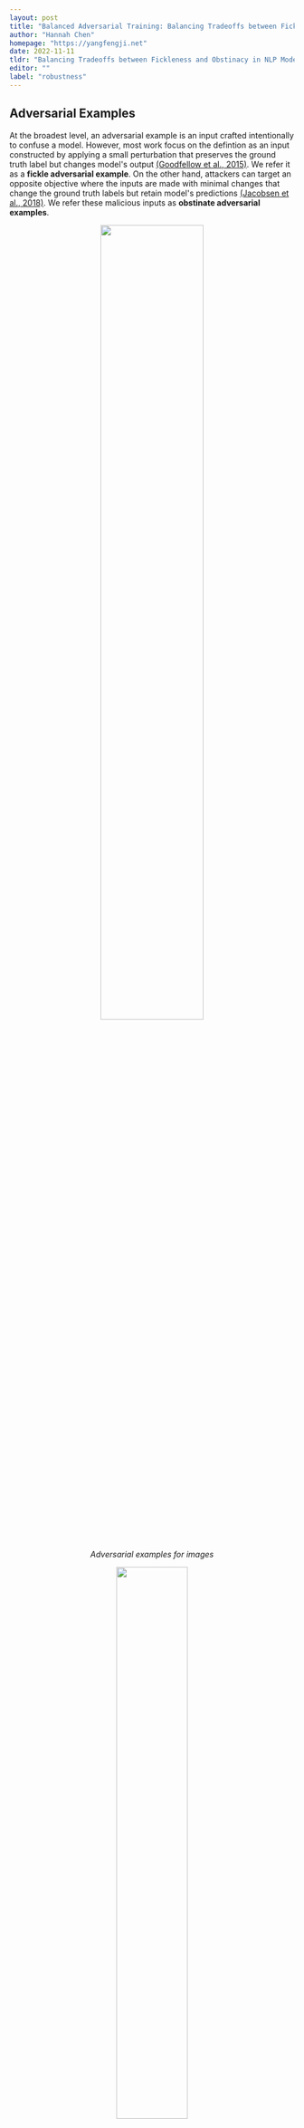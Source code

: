 ```yaml
---
layout: post
title: "Balanced Adversarial Training: Balancing Tradeoffs between Fickleness and Obstinacy in NLP Models"
author: "Hannah Chen"
homepage: "https://yangfengji.net"
date: 2022-11-11
tldr: "Balancing Tradeoffs between Fickleness and Obstinacy in NLP Models"
editor: ""
label: "robustness"
---
```


## Adversarial Examples
At the broadest level, an adversarial example is an input crafted intentionally to confuse a model. However, most work focus on the defintion as an input constructed by applying a small perturbation that preserves the ground truth label but changes model's output [(Goodfellow et al., 2015)](https://arxiv.org/abs/1412.6572). We refer it as a **fickle adversarial example**. On the other hand, attackers can target an opposite objective where the inputs are made with minimal changes that change the ground truth labels but retain model's predictions [(Jacobsen et al., 2018)](https://arxiv.org/abs/1811.00401). We refer these malicious inputs as **obstinate adversarial examples**.

<p>
    <center>
    <img src="{{ site.url }}/figures/bat/image_AEs.png" width="60%" align="center">
    <br>
    <em>Adversarial examples for images</em>
    </center>
</p>

<p>
    <center>
    <img src="{{ site.url }}/figures/bat/nlp_AEs.png" width="50%" align="center">
    <br>
    <em>Adversarial examples for texts (<span style="color:red;">Red</span>: synonym substitution, <span style="color:blue;">Blue</span>: antonym substitution)</em>
    </center>
</p>

## Distance-Oracle Misalignment
Previous work from [(Tramer et al., 2020)](https://arxiv.org/abs/2002.04599) show that for image classification models, increasing robustness against fickle adversarial examples may also increase vulnerability to obstinate adversarial attacks. They suggested the reason behind this is may be the *distance-oracle misalignment* during fickle adversarial training. The norm bounded perturbation used for certified robust training may not align with the ground truth decision boundary. We hypothesize that this phenomenon may also exist in NLP models since the automatically-generated adversarial examples for NLP models can be imperfect sometimes, e.g., synonym word substitutions for constructing fickle adversarial examples may not preserve the ground truth label of the input.
<center>
<img src="{{ site.url }}/figures/bat/distance_misalignment.png" width="50%" align="center">
</center>


## Robustness Tradeoffs
To test our hypothsis, we perform obstinate adversarial attacks on models trained with normal training and fickle adversarial training. We use antonym word substitution for obstinate attack and SAFER [(Ye et al., 2020)](https://arxiv.org/abs/2005.14424), a certified robust training for NLP models, as the fickle adversarial defense. We visualize the antonym attack success rate on models trained with SAFER at each training epoch. We found that as the synonym attack success rate decreases over the course of training, the antonym attack success rate increases as well. The antonym attack success rate is also higher than the normal training baseline. This results prove our hypothesis that optimizing only fickle adversarial robustness can result in models being more vulnerable to obstinate adversarial examples.


<center>
<img src="{{ site.url }}/figures/bat/robustness-tradeoffs.png" width="80%" align="center">
</center>


## Balanced Adversarial Training (BAT)
We adapt constrastive learning by pairing fickle adversarial examples with the original examples as positive pairs and obstinate adversarial examples with the original examples as negative pairs. The goal of training is to minimize the distance between the postive pairs and maximize the distance between the negative pairs. We propose BAT-Pairwise and BAT-Triplet, where each combines a normal training objective with a pairwise or triplet loss.


<center>
<img src="{{ site.url }}/figures/bat/bat.png" width="80%" align="center">
</center>
<br>

We evaluate BAT based on synonym (fickle) and antonym (obstinate) attack success rate and compare it with normal training, and two fickle adversarial defenses, A2T (vanilla adversarial training) [(Yoo and Qi, 2021)](https://arxiv.org/abs/2109.00544) and SAFER (certified robust training). We show that both BAT-Pairwise and BAT-Triple result in better robustness against antonym attacks compared to other training baselines and are more robust against synonym attacks than the normal training method. While fickle adversarial defenses (A2T and SAFER) perform best when evaluated solely based on fickleness robustness, they have worse obstinacy robustness. Our proposed method gives a better balance between the two types of robustness.

<center>
<img src="{{ site.url }}/figures/bat/bat-results.png" width="80%" align="center">
</center>
<br>

We compare the learned representations of models trained with BAT and other training baselines. We project the embeddings to 2 dimensional space with t-SNE. We see that boh fickle and obstinate examples are close to the original examples when the model is trained with normal training or SAFER. With BAT-Pairwise and BAT-Triplet, only the fickle examples and the original examples are close to each other while the obstinate examples are further away from them. This results match with BAT's training goal and show that BAT can mitigate the distance-oracle misalignment.
<center>
<img src="{{ site.url }}/figures/bat/tsne.png" width="80%" align="center">
</center>


## Summary
We show that robustness tradeoffs between ficklenss and obstinacy exist in NLP models. To counter this, we propose Balanced Adversarial Training (BAT) and show that it helps increase robustness against both fickle and obstinate adversarial examples.


<b>Paper:</b> [Hannah Chen](https://hannahxchen.github.io/), [Yangfeng Ji](http://yangfengji.net/), [David Evans](http://www.cs.virginia.edu/~evans/). **_Balanced Adversarial Training: Balancing Tradeoffs between Fickleness and Obstinacy in NLP Models_** In [_The 2022 Conference on Empirical Methods in Natural Language
Processing_](https://2022.emnlp.org/) (EMNLP), Abu Dhabi, 7-11
December 2022 [[ArXiv](https://arxiv.org/abs/2210.11498)]

<b>Code:</b> [https://github.com/hannahxchen/balanced-adversarial-training](https://github.com/hannahxchen/balanced-adversarial-training)

<iframe width="560" height="315" src="https://www.youtube-nocookie.com/embed/xQH51lIVDyY" title="YouTube video player" frameborder="0" allow="accelerometer; autoplay; clipboard-write; encrypted-media; gyroscope; picture-in-picture" allowfullscreen></iframe>